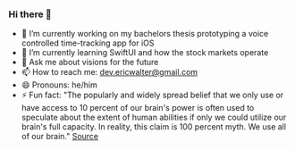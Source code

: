 ### Hi there 👋

- 🔭 I’m currently working on my bachelors thesis prototyping a voice controlled time-tracking app for iOS
- 🌱 I’m currently learning SwiftUI and how the stock markets operate
- 💬 Ask me about visions for the future
- 📫 How to reach me: dev.ericwalter@gmail.com
- 😄 Pronouns: he/him
- ⚡ Fun fact: "The popularly and widely spread belief that we only use or have access to 10 percent of our brain's power is often used to speculate about the extent of human abilities if only we could utilize our brain's full capacity. In reality, this claim is 100 percent myth. We use all of our brain." [Source](https://www.verywellmind.com/10-percent-of-brain-myth-2794882 "https://www.verywellmind.com/10-percent-of-brain-myth-2794882")
<!--
**mtric/mtric** is a ✨ _special_ ✨ repository because its `README.md` (this file) appears on your GitHub profile.

Here are some ideas to get you started:

- 🔭 I’m currently working on my bachelors thesis
- 🌱 I’m currently learning SwiftUI
- 👯 I’m looking to collaborate on ...
- 🤔 I’m looking for help with ...
- 💬 Ask me about ...
- 📫 How to reach me: ...
- 😄 Pronouns: ...
- ⚡ Fun fact: ...
-->
